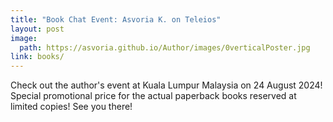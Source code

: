 ```yaml
---
title: "Book Chat Event: Asvoria K. on Teleios"
layout: post
image:
  path: https://asvoria.github.io/Author/images/0verticalPoster.jpg
link: books/
---
```

Check out the author's event at Kuala Lumpur Malaysia on 24 August 2024! Special promotional price for the actual paperback books reserved at limited copies! See you there!



